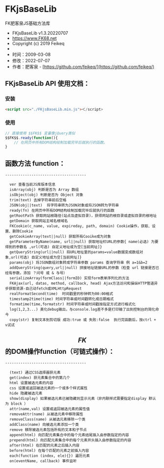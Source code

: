 # FKjsBaseLib
  FK肥客泉JS基础方法库
  
  * FKjsBaseLib v1.3.20220707
  * https://www.FK68.net
  * Copyright (c) 2019 Feikeq
  *
  * 时间：2009-03-08
  * 修改：2022-07-07
  * 作者：肥客泉 - [https://github.com/feikeq/](https://github.com/feikeq/)
  
  
  ## FKjsBaseLib API 使用文档：
  ### 安装
  ```html
  <script src="./FKjsBaseLib.min.js">＜/script>
  ```
  ### 使用
  ```javascript
  // 直接使用 $$FK$$ 变量像jQuery类似
  $$FK$$.ready(function(){
      // 在网页中所有DOM结构绘制加载完毕后就执行的函数。
  }
  ```
  
  ## 函数方法 function：
    -------------------------------------
  ```
    ver 查看当前JS库版本信息 
    isArray(obj) 判断是否为 Array 数组
    isObject(obj) 判断是否为 Object 对象
    trim(text) 去掉字符串前后空格
    JSON(obj||text)  将字符串转为JSON对象或将JSON转为字符串
    ready(fn) 在网页中所有DOM结构绘制加载完毕后就执行的函数
    getRootPath 获取网站根路径(站点及虚拟目录)，获得网站的根目录或虚拟目录的根地址
    getDomain 获取网站主域名根域名
    FKCookie(c_name, value, expireday, path, domain) Cookie操作，获取、设置、删除Cookie
    getCookieArray(text||null) 获取所有Cooike成为对象
    getParameterByName(name, url||null) 获取地址栏URL的参数{ name(必选) 为要得到的参数名 ,url(可选) 自定义地址或为空[当前网址]}
    getQueryString(url||null) 将URL地址里的params=value数据变成数组对象,url(可选) 自定义地址或为空[当前网址]}
    params(obj) 将JSON数组对象转成字符串参数 params 查询字符串 例 a=1&b=2
    addQueryString(query,url||null) 拼接地址链接URL的参数（检查 url 链接是否已经有参数，添加 ？问号 或 & 与号）
    serializeArray(formClass||formID) 实现form表单序列化的方法
    FKAjax(url, datas, method, callback, head) Ajax方法访问和操纵HTTP管道异步获取资源-自己动fetch或XMLHttpRequest
    realFormatSecond(time)  时间戳里的秒钟转为00:00格式
    timestamp2time(time) 时间字符串或时间戳转化成日期格式
    formatime(time,formatstr) 时间字符串或时间戳按指定方式进行格式化
    log(1,2,3...) 美化debug输出，与console.log差不多是打印输了出到控制台的简化命今
    copy(str) 复制文本到剪切版 成功:true 或 失败:false  执行完函数后，按ctrl + v试试
  ```
  
  ## $$FK$$的DOM操作function（可链式操作）：
    -------------------------------------
  ```
    (text) 通过CSS选择器获元素
    get(index) 获元素集合中的第几个
    html 设置被选元素的内容
    css 设置或返回被选元素的一个或多个样式属性
    hide 隐藏被选元素
    show(display) 如果被选元素已被隐藏则显示元素（非内联样式需要指定display 默认为 block ）
    attr(name,val) 设置或返回被选元素的属性值
    removeAttr(name) 从被选元素中移除属性
    removeClass(name) 从被选元素移除一个类
    addClass(name) 向被选元素添加一个类
    remove 移除被选元素包括所有的文本和子节点
    append(html) 向匹配元素集合中的每个元素结尾插入由参数指定的内容
    prepend(html) 向匹配元素集合中的每个元素开头插入由参数指定的内容
    after(html) 在匹配的元素之后插入内容
    before(html) 在每个匹配的元素之前插入内容
    each(function (index, ele){}) 遍历元素
    on(eventName, callback) 事件监听
  ```
